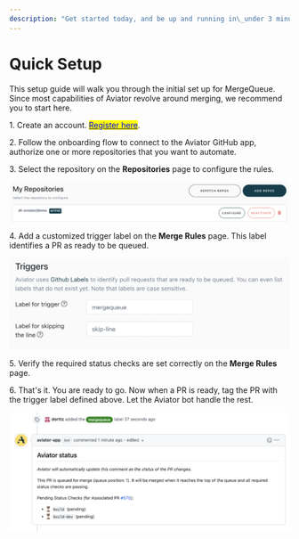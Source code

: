 ```yaml
---
description: "Get started today, and be up and running in\_under 3 minutes."
---
```


# Quick Setup

This setup guide will walk you through the initial set up for MergeQueue. Since most capabilities of Aviator revolve around merging, we recommend you to start here.&#x20;

1\. Create an account. [<mark style="color:blue;">Register here</mark>](https://mergequeue.com/register).

2\. Follow the onboarding flow to connect to the Aviator GitHub app, authorize one or more repositories that you want to automate.

3\. Select the repository on the **Repositories** page to configure the rules.

![Configure a repository.](<../.gitbook/assets/Screen Shot 2022-05-23 at 2.38.56 PM.png>)

4\. Add a customized trigger label on the **Merge Rules** page. This label identifies a PR as ready to be queued.

![Add a trigger label that tells Aviator your PR is ready to be merged.](<../.gitbook/assets/Screen Shot 2022-05-22 at 10.22.55 PM.png>)

5\. Verify the required status checks are set correctly on the **Merge Rules** page.

6\. That's it. You are ready to go. Now when a PR is ready, tag the PR with the trigger label defined above. Let the Aviator bot handle the rest.

![Simply add the trigger label and your PR will be queued and merged.](<../.gitbook/assets/Screen Shot 2022-05-23 at 5.37.18 PM.png>)
